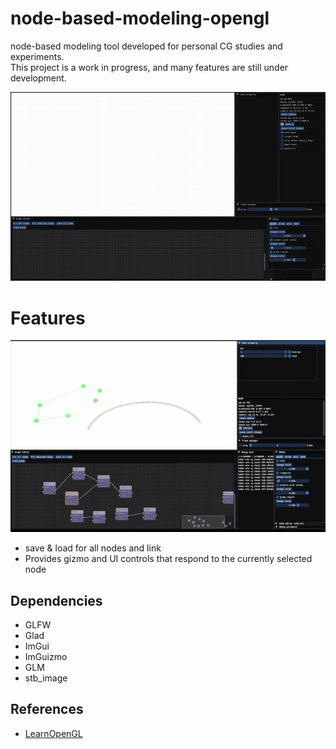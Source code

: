 # node-based-modeling-opengl
node-based modeling tool developed for personal CG studies and experiments.  
This project is a work in progress, and many features are still under development.

![Demo](asset/demo.gif)


# Features
![Demo](asset/gizmo.gif)
- save & load for all nodes and link
- Provides gizmo and UI controls that respond to the currently selected node


## Dependencies
- GLFW
- Glad
- ImGui
- ImGuizmo
- GLM
- stb_image

## References
- [LearnOpenGL](https://learnopengl.com/)  
